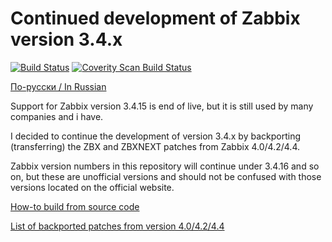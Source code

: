 # Continued development of Zabbix version 3.4.x

[![Build Status](https://travis-ci.org/CHERTS/zabbix_34x_next.svg?branch=master)](https://travis-ci.org/CHERTS/zabbix_34x_next) [![Coverity Scan Build Status](https://scan.coverity.com/projects/19344/badge.svg)](https://scan.coverity.com/projects/zabbix_34x_next)

[По-русски / In Russian](README.ru.md)

Support for Zabbix version 3.4.15 is end of live, but it is still used by many companies and i have.<br>

I decided to continue the development of version 3.4.x by backporting (transferring) the ZBX and ZBXNEXT patches from Zabbix 4.0/4.2/4.4.<br>

Zabbix version numbers in this repository will continue under 3.4.16 and so on, but these are unofficial versions and should not be confused with those versions located on the official website.<br>

[How-to build from source code](BUILD.md)

[List of backported patches from version 4.0/4.2/4.4](PATCHLIST.md)
